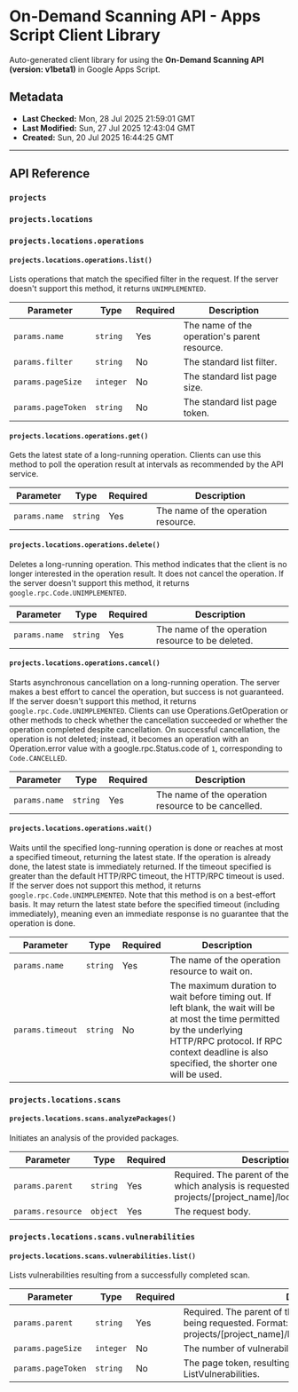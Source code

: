 # On-Demand Scanning API - Apps Script Client Library

Auto-generated client library for using the **On-Demand Scanning API (version: v1beta1)** in Google Apps Script.

## Metadata

- **Last Checked:** Mon, 28 Jul 2025 21:59:01 GMT
- **Last Modified:** Sun, 27 Jul 2025 12:43:04 GMT
- **Created:** Sun, 20 Jul 2025 16:44:25 GMT



---

## API Reference

### `projects`

### `projects.locations`

### `projects.locations.operations`

#### `projects.locations.operations.list()`

Lists operations that match the specified filter in the request. If the server doesn't support this method, it returns `UNIMPLEMENTED`.

| Parameter | Type | Required | Description |
|---|---|---|---|
| `params.name` | `string` | Yes | The name of the operation's parent resource. |
| `params.filter` | `string` | No | The standard list filter. |
| `params.pageSize` | `integer` | No | The standard list page size. |
| `params.pageToken` | `string` | No | The standard list page token. |

#### `projects.locations.operations.get()`

Gets the latest state of a long-running operation. Clients can use this method to poll the operation result at intervals as recommended by the API service.

| Parameter | Type | Required | Description |
|---|---|---|---|
| `params.name` | `string` | Yes | The name of the operation resource. |

#### `projects.locations.operations.delete()`

Deletes a long-running operation. This method indicates that the client is no longer interested in the operation result. It does not cancel the operation. If the server doesn't support this method, it returns `google.rpc.Code.UNIMPLEMENTED`.

| Parameter | Type | Required | Description |
|---|---|---|---|
| `params.name` | `string` | Yes | The name of the operation resource to be deleted. |

#### `projects.locations.operations.cancel()`

Starts asynchronous cancellation on a long-running operation. The server makes a best effort to cancel the operation, but success is not guaranteed. If the server doesn't support this method, it returns `google.rpc.Code.UNIMPLEMENTED`. Clients can use Operations.GetOperation or other methods to check whether the cancellation succeeded or whether the operation completed despite cancellation. On successful cancellation, the operation is not deleted; instead, it becomes an operation with an Operation.error value with a google.rpc.Status.code of `1`, corresponding to `Code.CANCELLED`.

| Parameter | Type | Required | Description |
|---|---|---|---|
| `params.name` | `string` | Yes | The name of the operation resource to be cancelled. |

#### `projects.locations.operations.wait()`

Waits until the specified long-running operation is done or reaches at most a specified timeout, returning the latest state. If the operation is already done, the latest state is immediately returned. If the timeout specified is greater than the default HTTP/RPC timeout, the HTTP/RPC timeout is used. If the server does not support this method, it returns `google.rpc.Code.UNIMPLEMENTED`. Note that this method is on a best-effort basis. It may return the latest state before the specified timeout (including immediately), meaning even an immediate response is no guarantee that the operation is done.

| Parameter | Type | Required | Description |
|---|---|---|---|
| `params.name` | `string` | Yes | The name of the operation resource to wait on. |
| `params.timeout` | `string` | No | The maximum duration to wait before timing out. If left blank, the wait will be at most the time permitted by the underlying HTTP/RPC protocol. If RPC context deadline is also specified, the shorter one will be used. |

### `projects.locations.scans`

#### `projects.locations.scans.analyzePackages()`

Initiates an analysis of the provided packages.

| Parameter | Type | Required | Description |
|---|---|---|---|
| `params.parent` | `string` | Yes | Required. The parent of the resource for which analysis is requested. Format: projects/[project_name]/locations/[location] |
| `params.resource` | `object` | Yes | The request body. |

### `projects.locations.scans.vulnerabilities`

#### `projects.locations.scans.vulnerabilities.list()`

Lists vulnerabilities resulting from a successfully completed scan.

| Parameter | Type | Required | Description |
|---|---|---|---|
| `params.parent` | `string` | Yes | Required. The parent of the collection of Vulnerabilities being requested. Format: projects/[project_name]/locations/[location]/scans/[scan_id] |
| `params.pageSize` | `integer` | No | The number of vulnerabilities to retrieve. |
| `params.pageToken` | `string` | No | The page token, resulting from a previous call to ListVulnerabilities. |